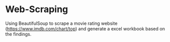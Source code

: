 # Web-Scraping

Using BeautifulSoup to scrape a movie rating website (https://www.imdb.com/chart/top)  and generate a excel workbook based on the findings.
